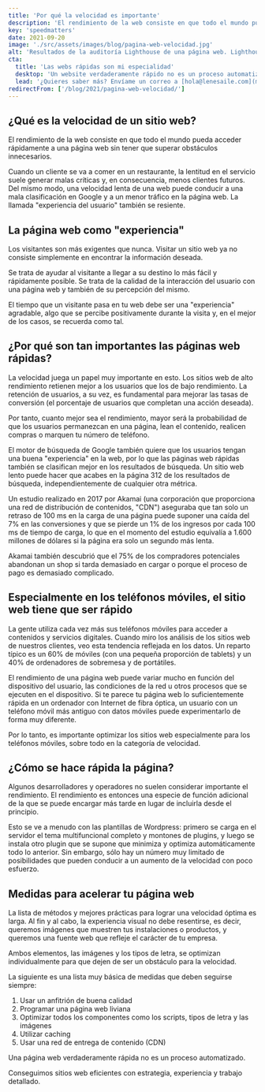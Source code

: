 ```yaml
---
title: 'Por qué la velocidad es importante'
description: 'El rendimiento de la web consiste en que todo el mundo pueda acceder rápidamente a una página web sin tener que superar obstáculos innecesarios.'
key: 'speedmatters'
date: 2021-09-20
image: './src/assets/images/blog/pagina-web-velocidad.jpg'
alt: 'Resultados de la auditoría Lighthouse de una página web. Lighthouse proporciona información sobre el rendimiento, el SEO, la usabilidad y la accesibilidad.'
cta:
  title: 'Las webs rápidas son mi especialidad'
  desktop: 'Un website verdaderamente rápido no es un proceso automatizado. Consigo sitios web eficientes con estrategia, experiencia y trabajo detallado.'
  lead: '¿Quieres saber más? Envíame un correo a [hola@lenesaile.com](mailto:hola@lenesaile.com).'
redirectFrom: ['/blog/2021/pagina-web-velocidad/']
---
```


## ¿Qué es la velocidad de un sitio web?

El rendimiento de la web consiste en que todo el mundo pueda acceder rápidamente a una página web sin tener que superar obstáculos innecesarios.

Cuando un cliente se va a comer en un restaurante, la lentitud en el servicio suele generar malas críticas y, en consecuencia, menos clientes futuros. Del mismo modo, una velocidad lenta de una web puede conducir a una mala clasificación en Google y a un menor tráfico en la página web. La llamada "experiencia del usuario" también se resiente.

## La página web como "experiencia"

Los visitantes son más exigentes que nunca. Visitar un sitio web ya no consiste simplemente en encontrar la información deseada.

Se trata de ayudar al visitante a llegar a su destino lo más fácil y rápidamente posible. Se trata de la calidad de la interacción del usuario con una página web y también de su percepción del mismo.

El tiempo que un visitante pasa en tu web debe ser una "experiencia" agradable, algo que se percibe positivamente durante la visita y, en el mejor de los casos, se recuerda como tal.

## ¿Por qué son tan importantes las páginas web rápidas?

La velocidad juega un papel muy importante en esto. Los sitios web de alto rendimiento retienen mejor a los usuarios que los de bajo rendimiento. La retención de usuarios, a su vez, es fundamental para mejorar las tasas de conversión (el porcentaje de usuarios que completan una acción deseada).

Por tanto, cuanto mejor sea el rendimiento, mayor será la probabilidad de que los usuarios permanezcan en una página, lean el contenido, realicen compras o marquen tu número de teléfono.

El motor de búsqueda de Google también quiere que los usuarios tengan una buena "experiencia" en la web, por lo que las páginas web rápidas también se clasifican mejor en los resultados de búsqueda. Un sitio web lento puede hacer que acabes en la página 312 de los resultados de búsqueda, independientemente de cualquier otra métrica.

Un estudio realizado en 2017 por Akamai (una corporación que proporciona una red de distribución de contenidos, "CDN") aseguraba que tan solo un retraso de 100 ms en la carga de una página puede suponer una caída del 7% en las conversiones y que se pierde un 1% de los ingresos por cada 100 ms de tiempo de carga, lo que en el momento del estudio equivalía a 1.600 millones de dólares si la página era solo un segundo más lenta.

Akamai también descubrió que el 75% de los compradores potenciales abandonan un shop si tarda demasiado en cargar o porque el proceso de pago es demasiado complicado.

## Especialmente en los teléfonos móviles, el sitio web tiene que ser rápido

La gente utiliza cada vez más sus teléfonos móviles para acceder a contenidos y servicios digitales. Cuando miro los análisis de los sitios web de nuestros clientes, veo esta tendencia reflejada en los datos. Un reparto típico es un 60% de móviles (con una pequeña proporción de tablets) y un 40% de ordenadores de sobremesa y de portátiles.

El rendimiento de una página web puede variar mucho en función del dispositivo del usuario, las condiciones de la red u otros procesos que se ejecuten en el dispositivo. Si te parece tu página web lo suficientemente rápida en un ordenador con Internet de fibra óptica, un usuario con un teléfono móvil más antiguo con datos móviles puede experimentarlo de forma muy diferente.

Por lo tanto, es importante optimizar los sitios web especialmente para los teléfonos móviles, sobre todo en la categoría de velocidad.

## ¿Cómo se hace rápida la página?

Algunos desarrolladores y operadores no suelen considerar importante el rendimiento. El rendimiento es entonces una especie de función adicional de la que se puede encargar más tarde en lugar de incluirla desde el principio.

Esto se ve a menudo con las plantillas de Wordpress: primero se carga en el servidor el tema multifuncional completo y montones de plugins, y luego se instala otro plugin que se supone que minimiza y optimiza automáticamente todo lo anterior. Sin embargo, sólo hay un número muy limitado de posibilidades que pueden conducir a un aumento de la velocidad con poco esfuerzo.

## Medidas para acelerar tu página web

La lista de métodos y mejores prácticas para lograr una velocidad óptima es larga. Al fin y al cabo, la experiencia visual no debe resentirse, es decir, queremos imágenes que muestren tus instalaciones o productos, y queremos una fuente web que refleje el carácter de tu empresa.

Ambos elementos, las imágenes y los tipos de letra, se optimizan individualmente para que dejen de ser un obstáculo para la velocidad.

La siguiente es una lista muy básica de medidas que deben seguirse siempre:

1. Usar un anfitrión de buena calidad
2. Programar una página web liviana
3. Optimizar todos los componentes como los scripts, tipos de letra y las imágenes
4. Utilizar caching
5. Usar una red de entrega de contenido (CDN)

Una página web verdaderamente rápida no es un proceso automatizado.

Conseguimos sitios web eficientes con estrategia, experiencia y trabajo detallado.
